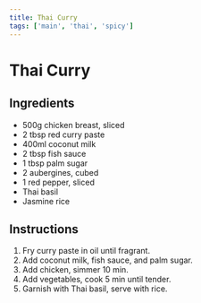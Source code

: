 ```yaml
---
title: Thai Curry
tags: ['main', 'thai', 'spicy']
---
```


# Thai Curry

## Ingredients
- 500g chicken breast, sliced
- 2 tbsp red curry paste
- 400ml coconut milk
- 2 tbsp fish sauce
- 1 tbsp palm sugar
- 2 aubergines, cubed
- 1 red pepper, sliced
- Thai basil
- Jasmine rice

## Instructions
1. Fry curry paste in oil until fragrant.
2. Add coconut milk, fish sauce, and palm sugar.
3. Add chicken, simmer 10 min.
4. Add vegetables, cook 5 min until tender.
5. Garnish with Thai basil, serve with rice. 